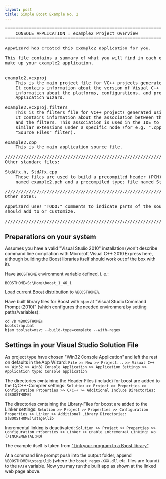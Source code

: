 ```yaml
---
layout: post
title: Simple Boost Example No. 2
---
```


<pre>
========================================================================
    CONSOLE APPLICATION : example2 Project Overview
========================================================================

AppWizard has created this example2 application for you.

This file contains a summary of what you will find in each of the files that
make up your example2 application.


example2.vcxproj
    This is the main project file for VC++ projects generated using an Application Wizard.
    It contains information about the version of Visual C++ that generated the file, and
    information about the platforms, configurations, and project features selected with the
    Application Wizard.

example2.vcxproj.filters
    This is the filters file for VC++ projects generated using an Application Wizard. 
    It contains information about the association between the files in your project 
    and the filters. This association is used in the IDE to show grouping of files with
    similar extensions under a specific node (for e.g. ".cpp" files are associated with the
    "Source Files" filter).

example2.cpp
    This is the main application source file.

/////////////////////////////////////////////////////////////////////////////
Other standard files:

StdAfx.h, StdAfx.cpp
    These files are used to build a precompiled header (PCH) file
    named example2.pch and a precompiled types file named StdAfx.obj.

/////////////////////////////////////////////////////////////////////////////
Other notes:

AppWizard uses "TODO:" comments to indicate parts of the source code you
should add to or customize.

/////////////////////////////////////////////////////////////////////////////
</pre>

Preparations on your system
---

Assumes you have a valid "Visual Studio 2010" installation (won't describe command line compilation with Microsoft Visual C++ 2010 Express here, although building the Boost libraries itself should work out of the box with it).

Have `BOOSTHOME` environment variable defined, i. e.:

    BOOSTHOME=S:\Home\boost_1_46_1

Load [current Boost distribution](http://www.boost.org/users/download/) to `%BOOSTHOME%`.

Have built library files for Boost with `bjam` at "Visual Studio Command Prompt (2010)" (which configures the needed environment by setting paths/variables):

    cd /D %BOOSTHOME%
	bootstrap.bat
	bjam toolset=msvc --build-type=complete --with-regex

Settings in your Visual Studio Solution File
---

As project type have chosen "Win32 Console Application" and left the rest on defaults in the App Wizard:
`File >> New >> Project... >> Visual C++ >> Win32 >> Win32 Console Application >> Application Settings >> Application type: Console application`

The directories containing the Header-Files (include) for boost are added
to the C/C++-Compiler settings:
`Solution >> Project >> Properties >> Configuration Properties >> C/C++ >> Additional Include Directories: $(BOOSTHOME)`

The directories containing the Library-Files for boost are added
to the Linker settings:
`Solution >> Project >> Properties >> Configuration Properties >> Linker >> Additional Library Directories: $(BOOSTHOME)\stage\lib`

Incremental linking is deactivated:
`Solution >> Project >> Properties >> Configuration Properties >> Linker >> Enable Incremental Linking: No (/INCREMENTAL:NO)`

The example itself is taken from ["Link your program to a Boost library"](http://www.boost.org/doc/libs/1_46_1/more/getting_started/windows.html#link-your-program-to-a-boost-library).

At a command line prompt push into the output folder, append `%BOOSTHOME%\stage\lib` (where the `boost_regex-XXX.dll` etc. files are found) to the `PATH` variable. Now you may run the built app as shown at the linked web page above.

